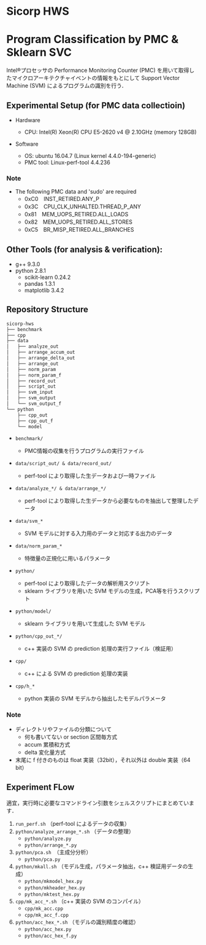 # Sicorp HWS
# Program Classification by PMC & Sklearn SVC
Intel®プロセッサの Performance Monitoring Counter (PMC) を用いて取得したマイクロアーキテクチャイベントの情報をもとにして Support Vector Machine (SVM) によるプログラムの識別を行う．

## Experimental Setup (for PMC data collectioin)
- Hardware
    - CPU: Intel(R) Xeon(R) CPU E5-2620 v4 @ 2.10GHz (memory 128GB)

- Software 
    - OS: ubuntu 16.04.7 (Linux kernel 4.4.0-194-generic)
    - PMC tool: Linux-perf-tool 4.4.236

### Note
- The following PMC data and 'sudo' are required 
    - 0xC0　INST_RETIRED.ANY_P
    - 0x3C　CPU_CLK_UNHALTED.THREAD_P_ANY
    - 0x81　MEM_UOPS_RETIRED.ALL_LOADS
    - 0x82　MEM_UOPS_RETIRED.ALL_STORES
    - 0xC5　BR_MISP_RETIRED.ALL_BRANCHES

## Other Tools (for analysis & verification):
- g++ 9.3.0
- python 2.8.1 
    - scikit-learn 0.24.2
    - pandas 1.3.1
    - matplotlib 3.4.2

## Repository Structure
```sh
sicorp-hws
├── benchmark
├── cpp
├── data
│   ├── analyze_out
│   ├── arrange_accum_out
│   ├── arrange_delta_out
│   ├── arrange_out
│   ├── norm_param
│   ├── norm_param_f
│   ├── record_out
│   ├── script_out
│   ├── svm_input
│   ├── svm_output
│   └── svm_output_f
└── python
    ├── cpp_out
    ├── cpp_out_f
    └── model
```

- `benchmark/`
    - PMC情報の収集を行うプログラムの実行ファイル

- `data/script_out/ & data/record_out/`
    - perf-tool により取得した生データおよび一時ファイル

- `data/analyze_*/ & data/arrange_*/`
    - perf-tool により取得した生データから必要なものを抽出して整理したデータ
- `data/svm_*`
    - SVM モデルに対する入力用のデータと対応する出力のデータ
- `data/norm_param_*`
    - 特徴量の正規化に用いるパラメータ
- `python/`
    - perf-tool により取得したデータの解析用スクリプト
    - sklearn ライブラリを用いた SVM モデルの生成，PCA等を行うスクリプト
- `python/model/`
    - sklearn ライブラリを用いて生成した SVM モデル
- `python/cpp_out_*/`
    - c++ 実装の SVM の prediction 処理の実行ファイル（検証用）
- `cpp/`
    - c++ による SVM の prediction 処理の実装
- `cpp/h_*`
    - python 実装の SVM モデルから抽出したモデルパラメータ

### Note
- ディレクトリやファイルの分類について 
    - 何も書いてない or section 区間毎方式
    - accum 累積和方式
    - delta 変化量方式
&#13;&#10;
- 末尾に f 付きのものは float 実装（32bit），それ以外は double 実装（64 bit）

## Experiment FLow
適宜，実行時に必要なコマンドライン引数をシェルスクリプトにまとめています．
   1. `run_perf.sh` （perf-tool によるデータの収集）
   2. `python/analyze_arrange_*.sh` （データの整理）
        - `python/analyze.py`
        - `python/arrange_*.py`
   3. `python/pca.sh`　（主成分分析）
        - `python/pca.py`
   4. `python/mkall.sh` （モデル生成，パラメータ抽出，c++ 検証用データの生成）
        - `python/mkmodel_hex.py`
        - `python/mkheader_hex.py`
        - `python/mktest_hex.py`
   5. `cpp/mk_acc_*.sh` （c++ 実装の SVM のコンパイル）
        - `cpp/mk_acc.cpp`
        - `cpp/mk_acc_f.cpp`
   6. `python/acc_hex_*.sh` （モデルの識別精度の確認）
        - `python/acc_hex.py`
        - `python/acc_hex_f.py`